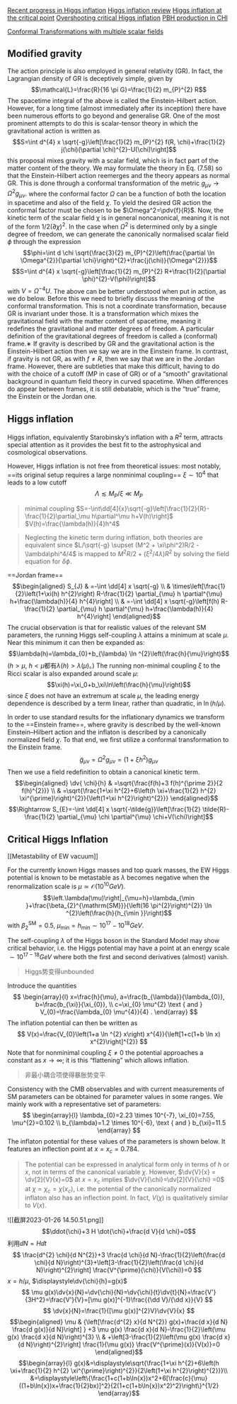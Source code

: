 [Recent progress in Higgs inflation](file:///Users/lyuzhenhong/Desktop/Academic/Research/Higgs_inflation/2103.00177_Progress-in-Higgs-inflation.pdf)
[Higgs inflation review](file:///Users/lyuzhenhong/Desktop/Academic/Research/Higgs_inflation/Higgs_inflation_review.pdf)
[Higgs inflation at the critical point](file:///Users/lyuzhenhong/Desktop/Academic/Research/Higgs_inflation/Higgs%20inflation%20at%20the%20critical%20point.pdf)
[Overshooting critical Higgs inflation](file:///Users/lyuzhenhong/Desktop/Academic/Research/Higgs_inflation/Overshooting,%20critical%20Higgs%20inflation%20and%20second%20order%20gravitational%20wave%20signatures.pdf)
[PBH production in CHI](file:///Users/lyuzhenhong/Desktop/Academic/Research/Higgs_inflation/Primordial-black-hole-production-in-Critical-Higgs-Inflation.pdf)

[Conformal Transformations with multiple scalar fields](file:///Users/lyuzhenhong/Desktop/Academic/Research/PhysRevD.81.084044_Conformal%20transformations%20with%20multiple%20scalar%20fields.pdf)

## Modified gravity
The action principle is also employed in general relativity (GR). In fact, the Lagrangian density of GR is deceptively simple, given by
$$\mathcal{L}=\frac{R}{16 \pi G}=\frac{1}{2} m_{P}^{2} R$$
The spacetime integral of the above is called the Einstein-Hilbert action.
However, for a long time (almost immediately after its inception) there have been numerous efforts to go beyond and generalise GR. One of the most prominent attempts to do this is scalar-tensor theory in which the gravitational action is written as
$$S=\int d^{4} x \sqrt{-g}\left[\frac{1}{2} m_{P}^{2} f(R, \chi)+\frac{1}{2} j(\chi)(\partial \chi)^{2}-U(\chi)\right]$$
this proposal mixes gravity with a scalar field, which is in fact part of the matter content of the theory.
We may formulate the theory in Eq. (7.58) so that the Einstein-Hilbert action reemerges and the theory appears as normal GR. This is done through a conformal transformation of the metric $g_{\mu\nu}\to\Omega^2 g_{\mu\nu}$. where the conformal factor $\Omega$ can be a function of both the location in spacetime and also of the field $\chi$. To yield the desired GR action the conformal factor must be chosen to be $\Omega^2=\pdv{f}{R}$.
Now, the kinetic term of the scalar field χ is in general noncanonical, meaning it is not of the form $1/2(\partial\chi)^2$.  In the case when $\Omega^2$ is determined only by a single degree of freedom, we can generate the canonically normalised scalar field $\phi$ through the expression
$$\phi=\int d \chi \sqrt{\frac{3}{2} m_{P}^{2}\left(\frac{\partial \ln \Omega^{2}}{\partial \chi}\right)^{2}+\frac{j(\chi)}{\Omega^{2}}}$$
$$S=\int d^{4} x \sqrt{-g}\left[\frac{1}{2} m_{P}^{2} R+\frac{1}{2}(\partial \phi)^{2}-V(\phi)\right]$$
with $V=\Omega^{-4}U$.
The above can be better understood when put in action, as we do below. Before this we need to briefly discuss the meaning of the conformal transformation. This is not a coordinate transformation, because GR is invariant under those. It is a transformation which mixes the gravitational field with the matter content of spacetime, meaning it redefines the gravitational and matter degrees of freedom. A particular definition of the gravitational degrees of freedom is called a (conformal) frame.∗ If gravity is described by GR and the gravitational action is the Einstein-Hilbert action then we say we are in the Einstein frame. In contrast, if gravity is not GR, as with $f\neq R$, then we say that we are in the Jordan frame.
However, there are subtleties that make this difficult, having to do with the choice of a cutoff (MP in case of GR) or of a “smooth” gravitational background in quantum field theory in curved spacetime. When differences do appear between frames, it is still debatable, which is the “true” frame, the Einstein or the Jordan one.

## Higgs inflation
Higgs inflation, equivalently Starobinsky’s inflation with a $R^2$ term, attracts special attention as it provides the best fit to the astrophysical and cosmological observations. 

However, Higgs inflation is not free from theoretical issues: most notably, ==its original setup requires a large nonminimal coupling== $\xi ∼ 10^4$ that leads to a low cutoff $$\Lambda \lesssim M_{P} / \xi \ll M_{P}$$
>minimal coupling
 $S=-\int\dd[4]{x}\sqrt{-g}\left[\frac{1}{2}{R}-\frac{1}{2}\partial_\mu h\partial^\mu h+V(h)\right]$
 $V(h)=\frac{\lambda(h)}{4}h^4$

>Neglecting the kinetic term during inflation, both theories are equivalent since $L/\sqrt{-g} \supset (M^2 + \xi\phi^2)R/2 - \lambda\phi^4/4$  is mapped to $M^2R/2 + (\xi^2/4\lambda)R^2$ by solving the field equation for $\delta\phi$.

==Jordan frame==
$$\begin{aligned}
S_{J} & =-\int \dd[4] x \sqrt{-g} \\
& \times\left[\frac{1}{2}\left(1+\xi(h) h^{2}\right) R-\frac{1}{2} \partial_{\mu} h \partial^{\mu} h+\frac{\lambda(h)}{4} h^{4}\right] \\
& =-\int \dd[4] x \sqrt{-g}\left[f(h) R-\frac{1}{2} \partial_{\mu} h \partial^{\mu} h+\frac{\lambda(h)}{4} h^{4}\right]
\end{aligned}$$
The crucial observation is that for realistic values of the relevant SM parameters, the running Higgs self-coupling $\lambda$ attains a minimum at scale $\mu$. Near this minimum it can then be expanded as:
$$\lambda(h)=\lambda_{0}+b_{\lambda} \ln ^{2}\left(\frac{h}{\mu}\right)$$
($h>\mu$, $h<\mu$都有$\lambda(h)>\lambda(\mu)$。)
The running non-minimal coupling $\xi$ to the Ricci scalar is also expanded around scale $\mu$:
$$\xi(h)=\xi_0+b_\xi\ln\left(\frac{h}{\mu}\right)$$
since $\xi$ does not have an extremum at scale $\mu$, the leading energy dependence is described by a term linear, rather than quadratic, in $\ln(h/\mu)$.

In order to use standard results for the inflationary dynamics we transform to the ==Einstein frame==, where gravity is described by the well-known Einstein–Hilbert action and the inflaton is described by a canonically normalized field $\chi$.
To that end, we first utilize a conformal transformation to the Einstein frame.
$$\tilde{g}_{\mu \nu}=\Omega^{2} g_{\mu \nu}=\left(1+\xi h^{2}\right) g_{\mu \nu}$$
Then we use a field redefinition to obtain a canonical kinetic term.
$$\begin{aligned}
\dv{ \chi}{h} & =\sqrt{\frac{f(h)+3 f(h)^{\prime 2}}{2 f(h)^{2}}} \\
& =\sqrt{\frac{1+\xi h^{2}+6\left(h \xi+\frac{1}{2} h^{2} \xi^{\prime}\right)^{2}}{\left(1+\xi h^{2}\right)^{2}}}
\end{aligned}$$
$$\Rightarrow S_{E}=-\int \dd[4] x \sqrt{-\tilde{g}}\left[\frac{1}{2} \tilde{R}-\frac{1}{2} \partial_{\mu} \chi \partial^{\mu} \chi+V(\chi)\right]$$
## Critical Higgs Inflation

[[Metastability of EW vacuum]]

For the currently known Higgs masses and top quark masses, the EW Higgs potential is known to be metastable as $\lambda$ becomes negative when the renormalization scale is $\mu \simeq \mathcal{O}(10^{10}GeV)$.
$$\left.\lambda(\mu)\right|_{\mu=h}=\lambda_{\min }+\frac{\beta_{2}^{\mathrm{SM}}}{\left(16 \pi^{2}\right)^{2}} \ln ^{2}\left(\frac{h}{h_{\min }}\right)$$
with $\beta_2^{\text{SM}}=0.5$, $\mu_{\text{min}}=h_{\text{min}}\sim 10^{17}-10^{18}GeV$.

The self-coupling $\lambda$ of the Higgs boson in the Standard Model may show critical behavior, i.e. the Higgs potential may have a point at an energy scale $\sim 10^{17−18} GeV$ where both the first and second derivatives (almost) vanish.

> Higgs势变得unbounded

Introduce the quantities
$$
\begin{array}{l}
x=\frac{h}{\mu}, a=\frac{b_{\lambda}}{\lambda_{0}}, b=\frac{b_{\xi}}{\xi_{0}}, \\
c=\xi_{0} \mu^{2} \text { and } V_{0}=\frac{\lambda_{0} \mu^{4}}{4} .
\end{array}
$$
The inflation potential can then be written as
$$
V(x)=\frac{V_{0}\left(1+a \ln ^{2} x\right) x^{4}}{\left[1+c(1+b \ln x) x^{2}\right]^{2}}
$$
Note that for nonminimal coupling $\xi \neq 0$ the potential approaches a constant as $x\to\infty$; it is this “flattening” which allows inflation.

> 非最小耦合项使得暴胀势变平

Consistency with the CMB observables and with current measurements of SM parameters can be obtained for parameter values in some ranges.  We mainly work with a representative set of parameters:
$$
\begin{array}{l}
\lambda_{0}=2.23 \times 10^{-7}, \xi_{0}=7.55, \mu^{2}=0.102 \\
b_{\lambda}=1.2 \times 10^{-6}, \text { and } b_{\xi}=11.5
\end{array}
$$
The inflaton potential for these values of the parameters is shown below. It features an inflection point at $x = x_c = 0.784$. 

>The potential can be expressed in analytical form only in terms of $h$ or $x$, not in terms of the canonical variable $\chi$. However, $\dv{V}{x} = \dv[2]{V}{x}=0$ at $x=x_c$ implies $\dv{V}{\chi}=\dv[2]{V}{\chi} =0$ at $\chi=\chi_c = \chi(x_c )$, i.e. the potential of the canonically normalized inflaton also has an inflection point. In fact, $V(\chi)$ is qualitatively similar to $V(x)$.

![[截屏2023-01-26 14.50.51.png]]
$$\ddot{\chi}+3 H \dot{\chi}+\frac{d V}{d \chi}=0$$
利用$\dd{N}=H\dd{t}$
$$
\frac{d^{2} \chi}{d N^{2}}+3 \frac{d \chi}{d N}-\frac{1}{2}\left(\frac{d \chi}{d N}\right)^{3}+\left[3-\frac{1}{2}\left(\frac{d \chi}{d N}\right)^{2}\right] \frac{V^{\prime}(\chi)}{V(\chi)}=0
$$
$x=h/\mu$, $\displaystyle\dv{\chi}{h}=g(x)$
$$
\mu g(x)\dv{x}{N}=\dv{\chi}{N}=\dv{\chi}{t}\dv{t}{N}=\frac{V'}{3H^2}=\frac{V'}{V}=[\mu g(x)]^{-1}\frac{{\dd V}/{\dd x}}{V}
$$
$$
\dv{x}{N}=\frac{1}{[\mu g(x)]^{2}V}\dv{V}{x}
$$
$$\begin{aligned}
\mu & {\left[\frac{d^{2} x}{d N^{2}} g(x)+\frac{d x}{d N} \frac{d g(x)}{d N}\right] } +3 \mu g(x) \frac{d x}{d N}-\frac{1}{2}\left(\mu g(x) \frac{d x}{d N}\right)^{3} \\
& +\left[3-\frac{1}{2}\left(\mu g(x) \frac{d x}{d N}\right)^{2}\right] \frac{1}{\mu g(x)} \frac{V^{\prime}(x)}{V(x)}=0
\end{aligned}$$
$$\begin{array}{l}
g(x)&=\displaystyle\sqrt{\frac{1+\xi h^{2}+6\left(h \xi+\frac{1}{2} h^{2} \xi^{\prime}\right)^{2}}{2\left(1+\xi h^{2}\right)^{2}}}\\
&=\displaystyle\left\{\frac{1+c(1+b\ln{x})x^2+6[\frac{c}{\mu}((1+b\ln{x})x+\frac{1}{2}bx)]^2}{2(1+c(1+b\ln{x})x^2)^2}\right\}^{1/2}
\end{array}$$



